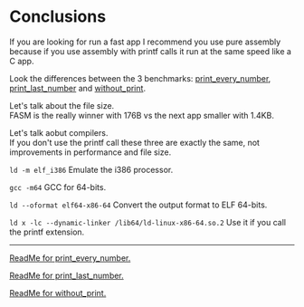 # Conclusions

If you are looking for run a fast app I recommend you use pure
assembly because if you use assembly with printf calls it run at
the same speed like a C app.


Look the differences between the 3 benchmarks:
[print_every_number](https://github.com/airvzxf/assembly/tree/master/linux/benchmark/fibonacci/print_every_number),
[print_last_number](https://github.com/airvzxf/assembly/blob/master/linux/benchmark/fibonacci/print_last_number)
and
[without_print](https://github.com/airvzxf/assembly/blob/master/linux/benchmark/fibonacci/without_print).


Let's talk about the file size. <br>
FASM is the really winner with 176B vs the next app smaller
with 1.4KB.


Let's talk aobut compilers. <br>
If you don't use the printf call these three are exactly the same,
not improvements in performance and file size.

`ld -m elf_i386` Emulate the i386 processor.

`gcc -m64` GCC for 64-bits.

`ld --oformat elf64-x86-64` Convert the output format to ELF 64-bits.

`ld x -lc --dynamic-linker /lib64/ld-linux-x86-64.so.2` Use it if you
call the printf extension.

---

[ReadMe for print_every_number.](https://github.com/airvzxf/assembly/blob/master/linux/benchmark/fibonacci/print_every_number/README.md)

[ReadMe for print_last_number.](https://github.com/airvzxf/assembly/blob/master/linux/benchmark/fibonacci/print_last_number/README.md)

[ReadMe for without_print.](https://github.com/airvzxf/assembly/blob/master/linux/benchmark/fibonacci/without_print/README.md)
